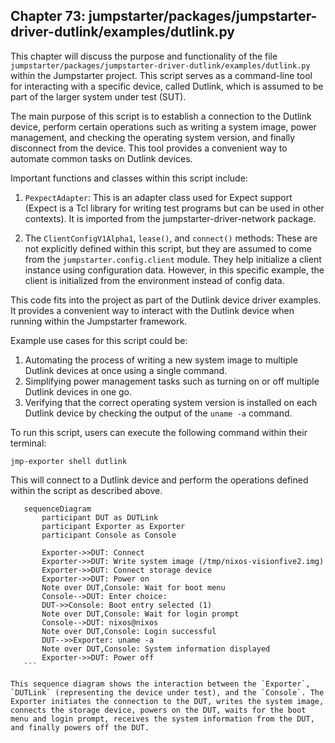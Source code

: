 ## Chapter 73: jumpstarter/packages/jumpstarter-driver-dutlink/examples/dutlink.py

 This chapter will discuss the purpose and functionality of the file `jumpstarter/packages/jumpstarter-driver-dutlink/examples/dutlink.py` within the Jumpstarter project. This script serves as a command-line tool for interacting with a specific device, called Dutlink, which is assumed to be part of the larger system under test (SUT).

   The main purpose of this script is to establish a connection to the Dutlink device, perform certain operations such as writing a system image, power management, and checking the operating system version, and finally disconnect from the device. This tool provides a convenient way to automate common tasks on Dutlink devices.

   Important functions and classes within this script include:

   1. `PexpectAdapter`: This is an adapter class used for Expect support (Expect is a Tcl library for writing test programs but can be used in other contexts). It is imported from the jumpstarter-driver-network package.

   2. The `ClientConfigV1Alpha1`, `lease()`, and `connect()` methods: These are not explicitly defined within this script, but they are assumed to come from the `jumpstarter.config.client` module. They help initialize a client instance using configuration data. However, in this specific example, the client is initialized from the environment instead of config data.

   This code fits into the project as part of the Dutlink device driver examples. It provides a convenient way to interact with the Dutlink device when running within the Jumpstarter framework.

   Example use cases for this script could be:

   1. Automating the process of writing a new system image to multiple Dutlink devices at once using a single command.
   2. Simplifying power management tasks such as turning on or off multiple Dutlink devices in one go.
   3. Verifying that the correct operating system version is installed on each Dutlink device by checking the output of the `uname -a` command.

   To run this script, users can execute the following command within their terminal:
   ```
   jmp-exporter shell dutlink
   ```
   This will connect to a Dutlink device and perform the operations defined within the script as described above.

 ```mermaid
    sequenceDiagram
        participant DUT as DUTLink
        participant Exporter as Exporter
        participant Console as Console

        Exporter->>DUT: Connect
        Exporter->>DUT: Write system image (/tmp/nixos-visionfive2.img)
        Exporter->>DUT: Connect storage device
        Exporter->>DUT: Power on
        Note over DUT,Console: Wait for boot menu
        Console-->DUT: Enter choice:
        DUT->>Console: Boot entry selected (1)
        Note over DUT,Console: Wait for login prompt
        Console-->DUT: nixos@nixos
        Note over DUT,Console: Login successful
        DUT-->>Exporter: uname -a
        Note over DUT,Console: System information displayed
        Exporter->>DUT: Power off
    ```

This sequence diagram shows the interaction between the `Exporter`, `DUTLink` (representing the device under test), and the `Console`. The Exporter initiates the connection to the DUT, writes the system image, connects the storage device, powers on the DUT, waits for the boot menu and login prompt, receives the system information from the DUT, and finally powers off the DUT.